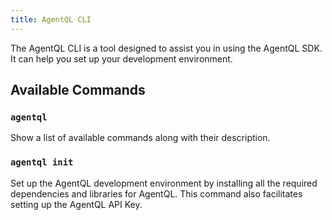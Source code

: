 ```yaml
---
title: AgentQL CLI
---
```


The AgentQL CLI is a tool designed to assist you in using the AgentQL SDK. It can help you set up your development environment.

## Available Commands

### `agentql`

Show a list of available commands along with their description.

### `agentql init`

Set up the AgentQL development environment by installing all the required dependencies and libraries for AgentQL. This command also facilitates setting up the AgentQL API Key.
